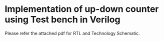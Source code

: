 # Implementation of up-down counter using Test bench in Verilog

Please refer the attached pdf for RTL and Technology Schematic.
